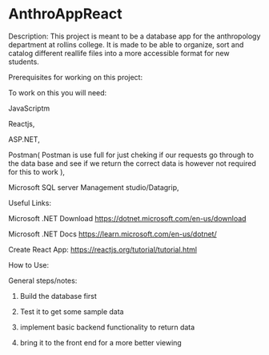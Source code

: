 # AnthroAppReact

Description:
This project is meant to be a database app for the anthropology department at rollins college. 
It is made to be able to organize, sort and catalog different reallife files into a more 
accessible format for new students. 

Prerequisites for working on this project:

To work on this you will need:

JavaScriptm 

Reactjs,

ASP.NET,

Postman(
    Postman is use full for just cheking if our requests go through to the data base and see if we return the correct data is however not required for this to work
),

Microsoft SQL server Management studio/Datagrip,



Useful Links:

Microsoft .NET Download
https://dotnet.microsoft.com/en-us/download

Microsoft .NET Docs
https://learn.microsoft.com/en-us/dotnet/

Create React App:
https://reactjs.org/tutorial/tutorial.html


How to Use:

General steps/notes: 

1. Build the database first

2. Test it to get some sample data

3. implement basic backend functionality to return data

4. bring it to the front end for a more better viewing





